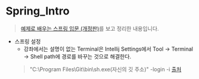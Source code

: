 # Spring_Intro
> [예제로 배우는 스프링 입문 (개정판)](https://www.inflearn.com/course/spring_revised_edition/dashboard)를 보고 정리한 내용입니다.

* 스프링 설정
	* 강좌에서는 설명이 없는 Terminal은 Intellij Settings에서 Tool -> Terminal -> Shell path에 경로를 바꾸는 것으로 해결한다.
	> "C:\Program Files\Git\bin\sh.exe(자신의 깃 주소)" -login -i [출처](https://medium.com/@violetboralee/intellij-idea%EC%99%80-git-bash-%EC%97%B0%EB%8F%99%ED%95%98%EA%B8%B0-63e8216aa7de)